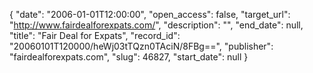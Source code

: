 {
  "date": "2006-01-01T12:00:00", 
  "open_access": false, 
  "target_url": "http://www.fairdealforexpats.com/", 
  "description": "", 
  "end_date": null, 
  "title": "Fair Deal for Expats", 
  "record_id": "20060101T120000/heWj03tTQzn0TAciN/8FBg==", 
  "publisher": "fairdealforexpats.com", 
  "slug": 46827, 
  "start_date": null
}


